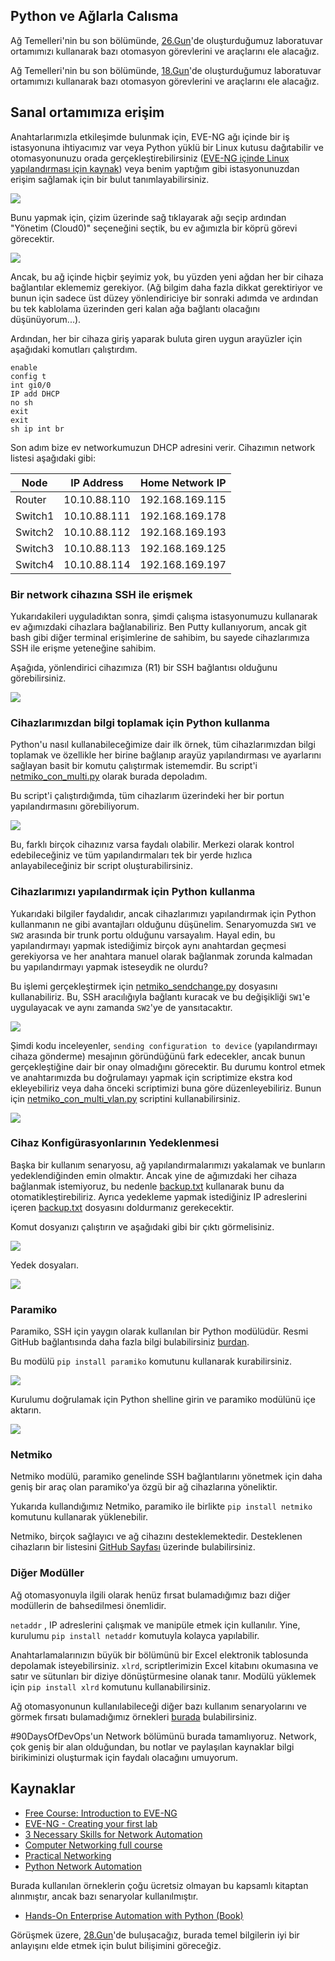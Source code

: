 ## Python ve Ağlarla Calısma

Ağ Temelleri'nin bu son bölümünde, [26.Gun](day26.md)'de oluşturduğumuz laboratuvar ortamımızı kullanarak bazı otomasyon görevlerini ve araçlarını ele alacağız.

Ağ Temelleri'nin bu son bölümünde, [18.Gun](day18.md)'de oluşturduğumuz laboratuvar ortamımızı kullanarak bazı otomasyon görevlerini ve araçlarını ele alacağız.

## Sanal ortamımıza erişim

Anahtarlarımızla etkileşimde bulunmak için, EVE-NG ağı içinde bir iş istasyonuna ihtiyacımız var veya Python yüklü bir Linux kutusu dağıtabilir ve otomasyonunuzu orada gerçekleştirebilirsiniz ([EVE-NG içinde Linux yapılandırması için kaynak](https://www.youtube.com/watch?v=3Qstk3zngrY)) veya benim yaptığım gibi istasyonunuzdan erişim sağlamak için bir bulut tanımlayabilirsiniz.

![](Images/Day27_Networking3.png)

Bunu yapmak için, çizim üzerinde sağ tıklayarak ağı seçip ardından "Yönetim (Cloud0)" seçeneğini seçtik, bu ev ağımızla bir köprü görevi görecektir.

![](Images/Day27_Networking4.png)

Ancak, bu ağ içinde hiçbir şeyimiz yok, bu yüzden yeni ağdan her bir cihaza bağlantılar eklememiz gerekiyor. (Ağ bilgim daha fazla dikkat gerektiriyor ve bunun için sadece üst düzey yönlendiriciye bir sonraki adımda ve ardından bu tek kablolama üzerinden geri kalan ağa bağlantı olacağını düşünüyorum...).

Ardından, her bir cihaza giriş yaparak buluta giren uygun arayüzler için aşağıdaki komutları çalıştırdım.

```
enable
config t
int gi0/0
IP add DHCP
no sh
exit
exit
sh ip int br
```

Son adım bize ev networkumuzun DHCP adresini verir. Cihazımın network listesi aşağıdaki gibi:

| Node    | IP Address   | Home Network IP |
| ------- | ------------ | --------------- |
| Router  | 10.10.88.110 | 192.168.169.115 |
| Switch1 | 10.10.88.111 | 192.168.169.178 |
| Switch2 | 10.10.88.112 | 192.168.169.193 |
| Switch3 | 10.10.88.113 | 192.168.169.125 |
| Switch4 | 10.10.88.114 | 192.168.169.197 |

### Bir network cihazına SSH ile erişmek

Yukarıdakileri uyguladıktan sonra, şimdi çalışma istasyonumuzu kullanarak ev ağımızdaki cihazlara bağlanabiliriz. Ben Putty kullanıyorum, ancak git bash gibi diğer terminal erişimlerine de sahibim, bu sayede cihazlarımıza SSH ile erişme yeteneğine sahibim.

Aşağıda, yönlendirici cihazımıza (R1) bir SSH bağlantısı olduğunu görebilirsiniz.

![](Images/Day27_Networking5.png)

### Cihazlarımızdan bilgi toplamak için Python kullanma

Python'u nasıl kullanabileceğimize dair ilk örnek, tüm cihazlarımızdan bilgi toplamak ve özellikle her birine bağlanıp arayüz yapılandırması ve ayarlarını sağlayan basit bir komutu çalıştırmak istememdir. Bu script'i [netmiko_con_multi.py](Networking/netmiko_con_multi.py) olarak burada depoladım.

Bu script'i çalıştırdığımda, tüm cihazlarım üzerindeki her bir portun yapılandırmasını görebiliyorum.

![](Images/Day27_Networking6.png)

Bu, farklı birçok cihazınız varsa faydalı olabilir. Merkezi olarak kontrol edebileceğiniz ve tüm yapılandırmaları tek bir yerde hızlıca anlayabileceğiniz bir script oluşturabilirsiniz.

### Cihazlarımızı yapılandırmak için Python kullanma

Yukarıdaki bilgiler faydalıdır, ancak cihazlarımızı yapılandırmak için Python kullanmanın ne gibi avantajları olduğunu düşünelim. Senaryomuzda `SW1` ve `SW2` arasında bir trunk portu olduğunu varsayalım. Hayal edin, bu yapılandırmayı yapmak istediğimiz birçok aynı anahtardan geçmesi gerekiyorsa ve her anahtara manuel olarak bağlanmak zorunda kalmadan bu yapılandırmayı yapmak isteseydik ne olurdu?

Bu işlemi gerçekleştirmek için [netmiko_sendchange.py](Networking/netmiko_sendchange.py) dosyasını kullanabiliriz. Bu, SSH aracılığıyla bağlantı kuracak ve bu değişikliği `SW1`'e uygulayacak ve aynı zamanda `SW2`'ye de yansıtacaktır.

![](Images/Day27_Networking7.png)

Şimdi kodu inceleyenler, `sending configuration to device` (yapılandırmayı cihaza gönderme) mesajının göründüğünü fark edecekler, ancak bunun gerçekleştiğine dair bir onay olmadığını görecektir. Bu durumu kontrol etmek ve anahtarımızda bu doğrulamayı yapmak için scriptimize ekstra kod ekleyebiliriz veya daha önceki scriptimizi buna göre düzenleyebiliriz. Bunun için [netmiko_con_multi_vlan.py](Networking/netmiko_con_multi_vlan.py) scriptini kullanabilirsiniz.

![](Images/Day27_Networking8.png)

### Cihaz Konfigürasyonlarının Yedeklenmesi

Başka bir kullanım senaryosu, ağ yapılandırmalarımızı yakalamak ve bunların yedeklendiğinden emin olmaktır. Ancak yine de ağımızdaki her cihaza bağlanmak istemiyoruz, bu nedenle [backup.txt](Networking/backup.txt) kullanarak bunu da otomatikleştirebiliriz. Ayrıca yedekleme yapmak istediğiniz IP adreslerini içeren [backup.txt](Networking/backup.txt) dosyasını doldurmanız gerekecektir.

Komut dosyanızı çalıştırın ve aşağıdaki gibi bir çıktı görmelisiniz.

![](Images/Day27_Networking9.png)

Yedek dosyaları.

![](Images/Day27_Networking10.png)

### Paramiko

Paramiko, SSH için yaygın olarak kullanılan bir Python modülüdür. Resmi GitHub bağlantısında daha fazla bilgi bulabilirsiniz [burdan](https://github.com/paramiko/paramiko).

Bu modülü `pip install paramiko` komutunu kullanarak kurabilirsiniz.

![](Images/Day27_Networking1.png)

Kurulumu doğrulamak için Python shelline girin ve paramiko modülünü içe aktarın.

![](Images/Day27_Networking2.png)

### Netmiko

Netmiko modülü, paramiko genelinde SSH bağlantılarını yönetmek için daha geniş bir araç olan paramiko'ya özgü bir ağ cihazlarına yöneliktir.

Yukarıda kullandığımız Netmiko, paramiko ile birlikte `pip install netmiko` komutunu kullanarak yüklenebilir.

Netmiko, birçok sağlayıcı ve ağ cihazını desteklemektedir. Desteklenen cihazların bir listesini [GitHub Sayfası](https://github.com/ktbyers/netmiko#supports) üzerinde bulabilirsiniz.

### Diğer Modüller

Ağ otomasyonuyla ilgili olarak henüz fırsat bulamadığımız bazı diğer modüllerin de bahsedilmesi önemlidir.

`netaddr` , IP adreslerini çalışmak ve manipüle etmek için kullanılır. Yine, kurulumu `pip install netaddr` komutuyla kolayca yapılabilir. 

Anahtarlamalarınızın büyük bir bölümünü bir Excel elektronik tablosunda depolamak isteyebilirsiniz. `xlrd`, scriptlerimizin Excel kitabını okumasına ve satır ve sütunları bir diziye dönüştürmesine olanak tanır. Modülü yüklemek için `pip install xlrd` komutunu kullanabilirsiniz.

Ağ otomasyonunun kullanılabileceği diğer bazı kullanım senaryolarını ve görmek fırsatı bulamadığımız örnekleri [burada](https://github.com/ktbyers/pynet/tree/master/presentations/dfwcug/examples) bulabilirsiniz.

#90DaysOfDevOps'un Network bölümünü burada tamamlıyoruz. Network, çok geniş bir alan olduğundan, bu notlar ve paylaşılan kaynaklar bilgi birikiminizi oluşturmak için faydalı olacağını umuyorum.

## Kaynaklar

- [Free Course: Introduction to EVE-NG](https://www.youtube.com/watch?v=g6B0f_E0NMg)
- [EVE-NG - Creating your first lab](https://www.youtube.com/watch?v=9dPWARirtK8)
- [3 Necessary Skills for Network Automation](https://www.youtube.com/watch?v=KhiJ7Fu9kKA&list=WL&index=122&t=89s)
- [Computer Networking full course](https://www.youtube.com/watch?v=IPvYjXCsTg8)
- [Practical Networking](http://www.practicalnetworking.net/)
- [Python Network Automation](https://www.youtube.com/watch?v=xKPzLplPECU&list=WL&index=126)

Burada kullanılan örneklerin çoğu ücretsiz olmayan bu kapsamlı kitaptan alınmıştır, ancak bazı senaryolar kullanılmıştır.

- [Hands-On Enterprise Automation with Python (Book)](https://www.packtpub.com/product/hands-on-enterprise-automation-with-python/9781788998512)

Görüşmek üzere, [28.Gun](day28.md)'de buluşacağız, burada temel bilgilerin iyi bir anlayışını elde etmek için bulut bilişimini göreceğiz.